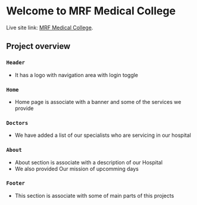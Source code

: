 # Welcome to MRF Medical College

Live site link: [MRF Medical College](https://github.com/facebook/create-react-app).

## Project overview


### `Header`

* It has a logo with navigation area with login toggle

### `Home`

* Home page is associate with a banner and some of the services we provide

### `Doctors`

* We have added a list of our specialists who are servicing in our hospital

### `About`

* About section is associate with a description of our Hospital
* We also provided Our mission of upcomming days

### `Footer`

* This section is associate with some of main parts of this projects
